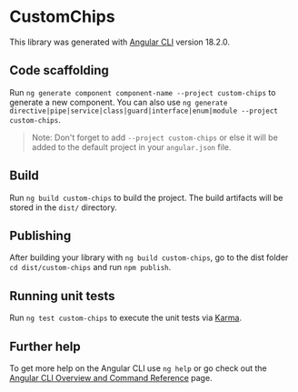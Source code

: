 # CustomChips

This library was generated with [Angular CLI](https://github.com/angular/angular-cli) version 18.2.0.

## Code scaffolding

Run `ng generate component component-name --project custom-chips` to generate a new component. You can also use `ng generate directive|pipe|service|class|guard|interface|enum|module --project custom-chips`.
> Note: Don't forget to add `--project custom-chips` or else it will be added to the default project in your `angular.json` file. 

## Build

Run `ng build custom-chips` to build the project. The build artifacts will be stored in the `dist/` directory.

## Publishing

After building your library with `ng build custom-chips`, go to the dist folder `cd dist/custom-chips` and run `npm publish`.

## Running unit tests

Run `ng test custom-chips` to execute the unit tests via [Karma](https://karma-runner.github.io).

## Further help

To get more help on the Angular CLI use `ng help` or go check out the [Angular CLI Overview and Command Reference](https://angular.dev/tools/cli) page.
